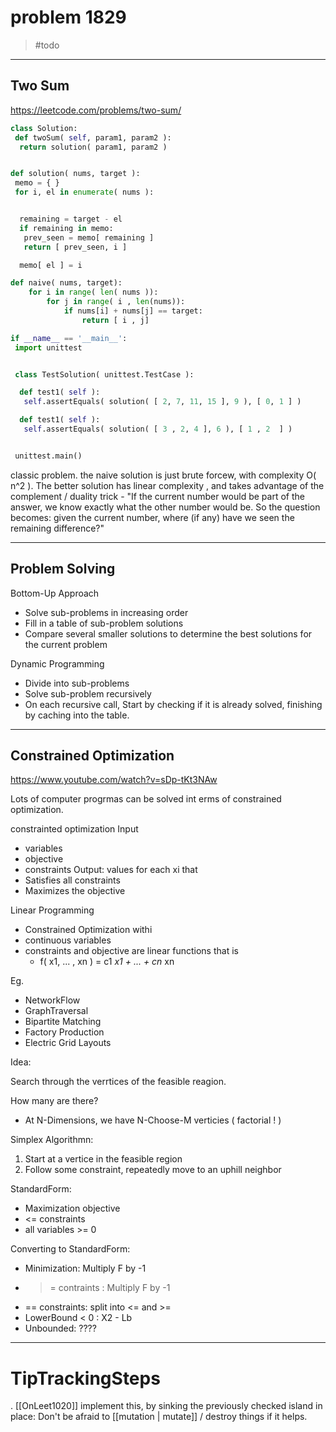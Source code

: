 # problem 1829

> #todo

___


## Two Sum 
<https://leetcode.com/problems/two-sum/>

```python
class Solution:
 def twoSum( self, param1, param2 ):
  return solution( param1, param2 )


def solution( nums, target ):
 memo = { }
 for i, el in enumerate( nums ):


  remaining = target - el
  if remaining in memo:
   prev_seen = memo[ remaining ]
   return [ prev_seen, i ]

  memo[ el ] = i

def naive( nums, target):
    for i in range( len( nums )):
        for j in range( i , len(nums)):
            if nums[i] + nums[j] == target:
                return [ i , j]

if __name__ == '__main__':
 import unittest


 class TestSolution( unittest.TestCase ):

  def test1( self ):
   self.assertEquals( solution( [ 2, 7, 11, 15 ], 9 ), [ 0, 1 ] )

  def test1( self ):
   self.assertEquals( solution( [ 3 , 2, 4 ], 6 ), [ 1 , 2  ] )


 unittest.main()

```

classic problem.
the naive solution is just brute forcew, with complexity O( n^2 ).
The better solution has linear complexity , and takes advantage of the complement / duality trick - "If the current number would be part of the answer, we know exactly what the other number would be. So the question becomes: given the current number, where (if any) have we seen the remaining difference?"


___


## Problem Solving 
Bottom-Up Approach

* Solve sub-problems in increasing order
* Fill in a table of sub-problem solutions
* Compare several smaller solutions to determine the best solutions for the current problem

Dynamic Programming

* Divide into sub-problems
* Solve sub-problem recursively
* On each recursive call, Start by checking if it is already solved, finishing by caching into the 
table.

___

## Constrained Optimization
<https://www.youtube.com/watch?v=sDp-tKt3NAw>

Lots of computer progrmas can be solved int erms of constrained optimization.

constrainted optimization
Input

* variables
* objective
* constraints
Output: values for each xi that
* Satisfies all constraints
* Maximizes the objective

Linear Programming

* Constrained Optimization withi
* continuous variables
* constraints and objective are linear functions that is
  * f( x1, ... , xn ) = c1 *x1 + ... + cn* xn

Eg.

* NetworkFlow
* GraphTraversal
* Bipartite Matching
* Factory Production
* Electric Grid Layouts

Idea:

Search through the verrtices of the feasible reagion.

How many are there?

* At N-Dimensions, we have N-Choose-M verticies ( factorial ! )

Simplex Algorithmn:

1. Start at a vertice in the feasible region
2. Follow some constraint, repeatedly move to an uphill neighbor

StandardForm:

* Maximization objective
* <= constraints
* all variables >= 0

Converting to StandardForm:

* Minimization: Multiply F by -1
* >= contraints : Multiply F by -1
* == constraints: split into <= and >=
* LowerBound < 0 : X2 - Lb
* Unbounded: ????
  
___

# TipTrackingSteps

. [[OnLeet1020]] implement this, by sinking the previously checked island in place: Don't be afraid to [[mutation | mutate]] / destroy things
    if it helps.
